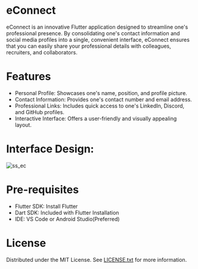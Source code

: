 # eConnect
eConnect is an innovative Flutter application designed to streamline one's professional presence. By consolidating one's contact information and social media profiles into a single, convenient interface, eConnect ensures that you can easily share your professional details with colleagues, recruiters, and collaborators.

# Features
- Personal Profile: Showcases one's name, position, and profile picture.
- Contact Information: Provides one's contact number and email address.
- Professional Links: Includes quick access to one's LinkedIn, Discord, and GitHub profiles.
- Interactive Interface: Offers a user-friendly and visually appealing layout.

# Interface Design:
![ss_ec](https://github.com/nehanpnair/eConnect/assets/159271815/297003ce-e55b-4a43-898b-fd0471fb8381)


# Pre-requisites
- Flutter SDK: Install Flutter
- Dart SDK: Included with Flutter Installation
- IDE: VS Code or Android Studio(Preferred)

# License
Distributed under the MIT License. See [LICENSE.txt](https://github.com/nehanpnair/eConnect/blob/main/LICENSE) for more information.
  

